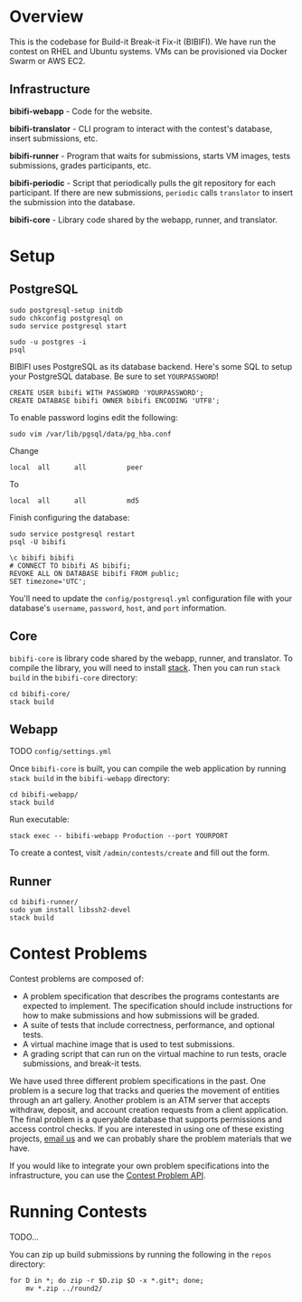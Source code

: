 Overview
========

This is the codebase for Build-it Break-it Fix-it (BIBIFI). 
We have run the contest on RHEL and Ubuntu systems. 
VMs can be provisioned via Docker Swarm or AWS EC2. 

Infrastructure
--------------

__bibifi-webapp__ - Code for the website. 

__bibifi-translator__ - CLI program to interact with the contest's database, insert submissions, etc.

__bibifi-runner__ - Program that waits for submissions, starts VM images, tests submissions, grades participants, etc.

__bibifi-periodic__ - Script that periodically pulls the git repository for each participant. If there are new submissions, `periodic` calls `translator` to insert the submission into the database.

__bibifi-core__ - Library code shared by the webapp, runner, and translator.


Setup
=====

PostgreSQL
----------

	sudo postgresql-setup initdb
	sudo chkconfig postgresql on
	sudo service postgresql start

	sudo -u postgres -i
	psql


BIBIFI uses PostgreSQL as its database backend. 
Here's some SQL to setup your PostgreSQL database. Be sure to set `YOURPASSWORD`!

	CREATE USER bibifi WITH PASSWORD 'YOURPASSWORD';
	CREATE DATABASE bibifi OWNER bibifi ENCODING 'UTF8';

To enable password logins edit the following:

	sudo vim /var/lib/pgsql/data/pg_hba.conf

Change

	local  all      all          peer

To

	local  all      all          md5 

Finish configuring the database:

	sudo service postgresql restart
	psql -U bibifi

	\c bibifi bibifi
	# CONNECT TO bibifi AS bibifi;
	REVOKE ALL ON DATABASE bibifi FROM public;
	SET timezone='UTC';

You'll need to update the `config/postgresql.yml` configuration file with your database's `username`, `password`, `host`, and `port` information.

Core
----

`bibifi-core` is library code shared by the webapp, runner, and translator.
To compile the library, you will need to install [stack](https://haskellstack.org). 
Then you can run `stack build` in the `bibifi-core` directory:

	cd bibifi-core/
	stack build

Webapp
------

TODO `config/settings.yml`

Once `bibifi-core` is built, you can compile the web application by running `stack build` in the `bibifi-webapp` directory:

	cd bibifi-webapp/
	stack build

Run executable:

	stack exec -- bibifi-webapp Production --port YOURPORT

To create a contest, visit `/admin/contests/create` and fill out the form. 

Runner
------

	cd bibifi-runner/
	sudo yum install libssh2-devel
	stack build

Contest Problems
================

Contest problems are composed of:

- A problem specification that describes the programs contestants are expected to implement. The specification should include instructions for how to make submissions and how submissions will be graded. 
- A suite of tests that include correctness, performance, and optional tests. 
- A virtual machine image that is used to test submissions. 
- A grading script that can run on the virtual machine to run tests, oracle submissions, and break-it tests.

We have used three different problem specifications in the past.
One problem is a secure log that tracks and queries the movement of entities through an art gallery.
Another problem is an ATM server that accepts withdraw, deposit, and account creation requests from a client application.
The final problem is a queryable database that supports permissions and access control checks.
If you are interested in using one of these existing projects, [email us](mailto:info@builditbreakit.org) and we can probably share the problem materials that we have.

If you would like to integrate your own problem specifications into the infrastructure, you can use the [Contest Problem API](docs/API.md). 

Running Contests
================

TODO...

You can zip up build submissions by running the following in the `repos` directory:

    for D in *; do zip -r $D.zip $D -x *.git*; done;
		mv *.zip ../round2/

